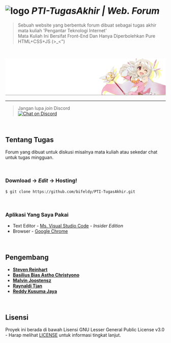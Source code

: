 # ![logo](Logo.ico) *PTI-TugasAkhir | Web. Forum*

> Sebuah website yang berbentuk forum dibuat sebagai tugas akhir mata kuliah 'Pengantar Teknologi Internet' <br />
> Mata Kuliah Ini Bersifat Front-End Dan Hanya Diperbolehkan Pure HTML+CSS+JS (>_<")

<br />

![](Illyasviel-von-Einzbern.png)

----

> Jangan lupa *join* Discord <br />
[![Chat on Discord](https://discordapp.com/api/guilds/342220398022098944/widget.png "Chat on Discord")](https://discord.gg/xGWdExk)

<br />

## Tentang Tugas

Forum yang dibuat untuk diskusi misalnya mata kuliah atau sekedar chat untuk tugas mingguan.

<br />

### Download -> *Edit* -> Hosting!

```sh
$ git clone https://github.com/bifeldy/PTI-TugasAkhir.git
```

<br />

### Aplikasi Yang Saya Pakai

* Text Editor - [Ms. Visual Studio Code](https://visualstudio.microsoft.com/downloads/) - *Insider Edition*
* Browser - [Google Chrome](https://www.google.com/chrome/)

<br />

## Pengembang

* [**Steven Reinhart**](https://www.FaceBook.com/Steven.Kam.73)
* [**Basilius Bias Astho Christyono**](https://www.FaceBook.com/Bifeldy)
* [**Malvin Joostensz**](https://www.FaceBook.com/Malvin.Joostensz.7)
* [**Raynaldi Tjan**](https://www.FaceBook.com/Tjannn)
* [**Reddy Kusuma Jaya**](https://www.FaceBook.com/Reddy.KusumaJaya)

<br />

## Lisensi

Proyek ini berada di bawah Lisensi GNU Lesser General Public License v3.0 - Harap melihat [LICENSE](LICENSE) untuk informasi tingkat lanjut.